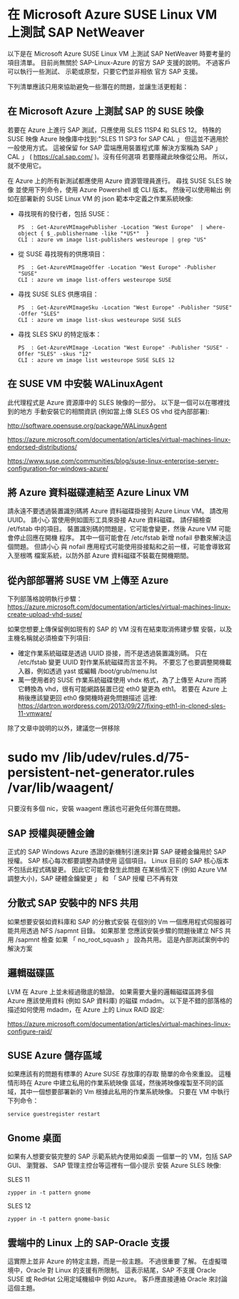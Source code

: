 <properties
   pageTitle="測試 Microsoft Azure SUSE Linux VM 上的 SAP NetWeaver | Microsoft Azure"
   description="在 Microsoft Azure SUSE Linux VM 上測試 SAP NetWeaver"
   services="virtual-machines,virtual-network,storage"
   documentationCenter="saponazure"
   authors="hermanndms"
   manager="juergent"
   editor=""
   tags="azure-resource-manager"
   keywords=""/>
<tags
   ms.service="virtual-machines"
   ms.devlang="NA"
   ms.topic="campaign-page"
   ms.tgt_pltfrm="vm-linux"
   ms.workload="na"
   ms.date="11/26/2015"
   ms.author="hermannd"/>

# 在 Microsoft Azure SUSE Linux VM 上測試 SAP NetWeaver


以下是在 Microsoft Azure SUSE Linux VM 上測試 SAP NetWeaver 時要考量的項目清單。
目前尚無關於 SAP-Linux-Azure 的官方 SAP 支援的說明。 
不過客戶可以執行一些測試、 示範或原型，只要它們並非相依
官方 SAP 支援。 

下列清單應該只用來協助避免一些潛在的問題，並讓生活更輕鬆：



## 在 Microsoft Azure 上測試 SAP 的 SUSE 映像 

若要在 Azure 上進行 SAP 測試，只應使用 SLES 11SP4 和 SLES 12。 特殊的 SUSE 映像
Azure 映像庫中找到:"SLES 11 SP3 for SAP CAL 」
但這並不適用於一般使用方式。 這被保留 for SAP 雲端應用裝置程式庫
解決方案稱為 SAP 」 CAL 」 ( <https://cal.sap.com/> )。沒有任何選項
若要隱藏此映像從公用。 所以，就不使用它。

在 Azure 上的所有新測試都應使用 Azure 資源管理員進行。 尋找 SUSE SLES 映像 
並使用下列命令，使用 Azure Powershell 或 CLI 版本。 然後可以使用輸出
例如在部署新的 SUSE Linux VM 的 json 範本中定義之作業系統映像:

* 尋找現有的發行者，包括 SUSE：

   ```
   PS  : Get-AzureVMImagePublisher -Location "West Europe"  | where-object { $_.publishername -like "*US*"  }
   CLI : azure vm image list-publishers westeurope | grep "US"
   ```

* 從 SUSE 尋找現有的供應項目：
      
   ```
   PS  : Get-AzureVMImageOffer -Location "West Europe" -Publisher "SUSE"
   CLI : azure vm image list-offers westeurope SUSE
   ```
      
* 尋找 SUSE SLES 供應項目：
      
   ```
   PS  : Get-AzureVMImageSku -Location "West Europe" -Publisher "SUSE" -Offer "SLES"
   CLI : azure vm image list-skus westeurope SUSE SLES
   ```
      
* 尋找 SLES SKU 的特定版本：
      
   ```
   PS  : Get-AzureVMImage -Location "West Europe" -Publisher "SUSE" -Offer "SLES" -skus "12"
   CLI : azure vm image list westeurope SUSE SLES 12
   ```
     
## 在 SUSE VM 中安裝 WALinuxAgent 
 
此代理程式是 Azure 資源庫中的 SLES 映像的一部分。 以下是一個可以在哪裡找到的地方
手動安裝它的相關資訊 (例如當上傳 SLES OS vhd 從內部部署):

<http://software.opensuse.org/package/WALinuxAgent>

<https://azure.microsoft.com/documentation/articles/virtual-machines-linux-endorsed-distributions/>

<https://www.suse.com/communities/blog/suse-linux-enterprise-server-configuration-for-windows-azure/>

## 將 Azure 資料磁碟連結至 Azure Linux VM

請永遠不要透過裝置識別碼將 Azure 資料磁碟掛接到 Azure Linux VM。 請改用 UUID。 請小心
當使用例如圖形工具來掛接 Azure 資料磁碟。 請仔細檢查 /et/fstab 中的項目。
裝置識別碼的問題是，它可能會變更，然後 Azure VM 可能會停止回應在開機 
程序。 其中一個可能會在 /etc/fstab 新增 nofail 參數來解決這個問題。 但請小心
與 nofail 應用程式可能使用掛接點和之前一樣，可能會導致寫入至根嗎
檔案系統，以防外部 Azure 資料磁碟不裝載在開機期間。

## 從內部部署將 SUSE VM 上傳至 Azure

下列部落格說明執行步驟：
<https://azure.microsoft.com/documentation/articles/virtual-machines-linux-create-upload-vhd-suse/>

如果您想要上傳保留例如現有的 SAP 的 VM 沒有在結束取消佈建步驟
安裝，以及主機名稱就必須檢查下列項目:

* 確定作業系統磁碟是透過 UUID 掛接，而不是透過裝置識別碼。 只在 /etc/fstab 變更 UUID 對作業系統磁碟而言並不夠。 不要忘了也要調整開機載入器，例如透過 yast 或編輯 /boot/grub/menu.lst
* 萬一使用者的 SUSE 作業系統磁碟使用 vhdx 格式，為了上傳至 Azure 而將它轉換為 vhd，很有可能網路裝置已從 eth0 變更為 eth1。
若要在 Azure 上稍後應該變更回 eth0 像開機時避免問題描述
這裡: <https://dartron.wordpress.com/2013/09/27/fixing-eth1-in-cloned-sles-11-vmware/>

除了文章中說明的以外，建議您一併移除 

   # sudo mv /lib/udev/rules.d/75-persistent-net-generator.rules /var/lib/waagent/

只要沒有多個 nic，安裝 waagent 應該也可避免任何潛在問題。

## SAP 授權與硬體金鑰

正式的 SAP Windows Azure 憑證的新機制引進來計算
SAP 硬體金鑰用於 SAP 授權。 SAP 核心每次都要調整為請使用 
這個項目。 
Linux 目前的 SAP 核心版本不包括此程式碼變更。 因此它可能會發生此問題 
在某些情況下 (例如 Azure VM 調整大小)，SAP 硬體金鑰變更 」 和 「 SAP 授權
已不再有效

## 分散式 SAP 安裝中的 NFS 共用

如果想要安裝如資料庫和 SAP 的分散式安裝
在個別的 Vm 一個應用程式伺服器可能共用透過 NFS /sapmnt 目錄。 如果那里
您應該安裝步驟的問題後建立 NFS 共用 /sapmnt 檢查
如果 「 no_root_squash 」 設為共用。 這是內部測試案例中的解決方案


## 邏輯磁碟區

LVM 在 Azure 上並未經過徹底的驗證。 如果需要大量的邏輯磁碟區跨多個 Azure 
應該使用資料 (例如 SAP 資料庫) 的磁碟 mdadm。 以下是不錯的部落格的
描述如何使用 mdadm，在 Azure 上的 Linux RAID 設定:

<https://azure.microsoft.com/documentation/articles/virtual-machines-linux-configure-raid/>


## SUSE Azure 儲存區域

如果應該有的問題有標準的 Azure SUSE 存放庫的存取 
簡單的命令來重設。 這種情形時在 Azure 中建立私用的作業系統映像
區域，然後將映像複製至不同的區域，其中一個想要部署新的 Vm
根據此私用的作業系統映像。 只要在 VM 中執行下列命令：

   ```
   service guestregister restart
   ```

## Gnome 桌面

如果有人想要安裝完整的 SAP 示範系統內使用如桌面
一個單一的 VM，包括 SAP GUI、 瀏覽器、 SAP 管理主控台等這裡有一個小提示 
安裝 Azure SLES 映像:

   SLES 11

   ```
   zypper in -t pattern gnome
   ```
      
   SLES 12
   
   ```
   zypper in -t pattern gnome-basic
   ```

## 雲端中的 Linux 上的 SAP-Oracle 支援
 
這實際上並非 Azure 的特定主題，而是一般主題。 不過很重要
了解。 在虛擬環境中，Oracle 對 Linux 的支援有所限制。
這表示結尾，SAP 不支援 Oracle SUSE 或 RedHat 公用定域機組中
例如 Azure。 
客戶應直接連絡 Oracle 來討論這個主題。



